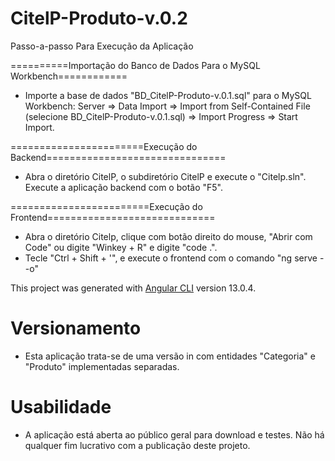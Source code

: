 # CitelP-Produto-v.0.2

Passo-a-passo Para Execução da Aplicação

==========Importação do Banco de Dados Para o MySQL Workbench============

- Importe a base de dados "BD_CitelP-Produto-v.0.1.sql" para o MySQL Workbench: Server => Data Import => Import from Self-Contained File (selecione BD_CitelP-Produto-v.0.1.sql) => Import Progress => Start Import.

=======================Execução do Backend===============================

- Abra o diretório CitelP, o subdiretório CitelP e execute o "Citelp.sln". Execute a aplicação backend com o botão "F5".


========================Execução do Frontend=============================

- Abra o diretório Citelp, clique com botão direito do mouse, "Abrir com Code" ou digite "Winkey + R" e digite "code .".
- Tecle "Ctrl + Shift + '", e execute o frontend com o comando "ng serve --o"

This project was generated with [Angular CLI](https://github.com/angular/angular-cli) version 13.0.4.


# Versionamento

- Esta aplicação trata-se de uma versão in com entidades "Categoria" e "Produto" implementadas separadas.

# Usabilidade 

- A aplicação está aberta ao público geral para download e testes. Não há qualquer fim lucrativo com a publicação deste  projeto.



